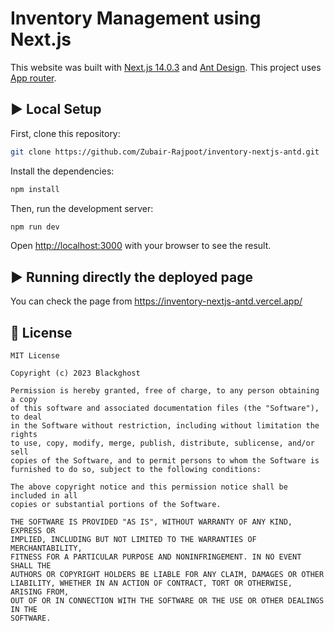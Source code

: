 # Inventory Management using Next.js

This website was built with [Next.js 14.0.3](https://nextjs.org/) and [Ant Design](https://ant.design/).
This project uses [App router](https://nextjs.org/docs).

## :arrow_forward: Local Setup

First, clone this repository:

```bash
git clone https://github.com/Zubair-Rajpoot/inventory-nextjs-antd.git
```
Install the dependencies:

```bash
npm install
```

Then, run the development server:

```bash
npm run dev
```

Open [http://localhost:3000](http://localhost:3000) with your browser to see the result.

## ▶️ Running directly the deployed page

You can check the page from https://inventory-nextjs-antd.vercel.app/
## :handshake: License

```
MIT License

Copyright (c) 2023 Blackghost

Permission is hereby granted, free of charge, to any person obtaining a copy
of this software and associated documentation files (the "Software"), to deal
in the Software without restriction, including without limitation the rights
to use, copy, modify, merge, publish, distribute, sublicense, and/or sell
copies of the Software, and to permit persons to whom the Software is
furnished to do so, subject to the following conditions:

The above copyright notice and this permission notice shall be included in all
copies or substantial portions of the Software.

THE SOFTWARE IS PROVIDED "AS IS", WITHOUT WARRANTY OF ANY KIND, EXPRESS OR
IMPLIED, INCLUDING BUT NOT LIMITED TO THE WARRANTIES OF MERCHANTABILITY,
FITNESS FOR A PARTICULAR PURPOSE AND NONINFRINGEMENT. IN NO EVENT SHALL THE
AUTHORS OR COPYRIGHT HOLDERS BE LIABLE FOR ANY CLAIM, DAMAGES OR OTHER
LIABILITY, WHETHER IN AN ACTION OF CONTRACT, TORT OR OTHERWISE, ARISING FROM,
OUT OF OR IN CONNECTION WITH THE SOFTWARE OR THE USE OR OTHER DEALINGS IN THE
SOFTWARE.
```
